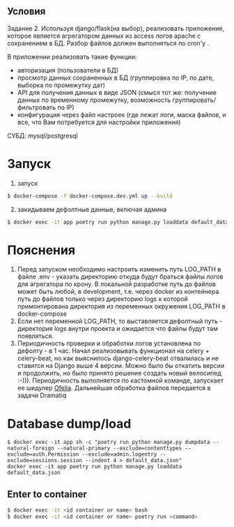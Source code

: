 ## Условия
Задание 2.
Используя django/flask(на выбор), реализовать приложение, которое является агрегатором данных из access логов apache с сохранением в БД.
Разбор файлов должен выполняться по cron'у .

В приложении реализовать такие функции:
- авторизация (пользователи в БД)
- просмотр данных сохраненных в БД (группировка по IP, по дате, выборка по промежутку дат)
- API для получения данных в виде JSON (смысл тот же: получение данных по временному промежутку, возможность группировать/фильтровать по IP)
- конфигурация через файл настроек (где лежат логи, маска файлов, и все, что Вам потребуется для настройки приложения)

СУБД: mysql/postgresql

# Запуск
1. запуск
```sh
$ docker-compose -f docker-compose.dev.yml up --build
```
2. закидываем дефолтные данные, включая админа 
```sh
$ docker exec -it app poetry run python manage.py loaddata default_data.json
```

# Пояснения
1. Перед запуском необходимо настроить изменить путь LOG_PATH в файле .env - указать директорию откуда будут браться файлы логов 
для агрегатора по крону. В локальной разработке путь до файлов может быть любой, в development, т.е. через docker из контейнера путь до файлов только через директорию logs к которой примонтирована директория из переменных окружения
LOG_PATH в docker-compose
2. Если нет переменной LOG_PATH, то выставляется дефолтный путь - директория logs внутри проекта
и ожидается что файлы будут там появляться.
3. Периодичность проверки и обработки логов установлена по дефолту - в 1 час.
Начал реализовывать функционал на сelery + celery-beat, но как выяснилось django-celery-beat отвалилась 
и не ставится на Django выше 4 версии. Можно было бы откатить версии и продолжить, но было принято решение 
создать новый велосипед :-))). 
Периодичность выполняется по кастомной команде, запускает ее шедулер [Ofelia](https://github.com/mcuadros/ofelia). 
Дальнейшая обработка файлов передается в задачи Dramatiq


# Database dump/load
```shell
$ docker exec -it app sh -c "poetry run python manage.py dumpdata --natural-foreign --natural-primary --exclude=contenttypes --exclude=auth.Permission --exclude=admin.logentry --exclude=sessions.session --indent 4 > default_data.json"
docker exec -it app poetry run python manage.py loaddata default_data.json
```
## Enter to container
```sh
$ docker exec -it <id container or name> bash
$ docker exec -it <id container or name> poetry run <command>
```
